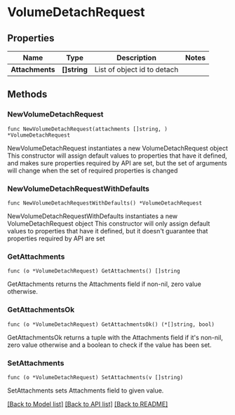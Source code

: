# VolumeDetachRequest

## Properties

Name | Type | Description | Notes
------------ | ------------- | ------------- | -------------
**Attachments** | **[]string** | List of object id to detach | 

## Methods

### NewVolumeDetachRequest

`func NewVolumeDetachRequest(attachments []string, ) *VolumeDetachRequest`

NewVolumeDetachRequest instantiates a new VolumeDetachRequest object
This constructor will assign default values to properties that have it defined,
and makes sure properties required by API are set, but the set of arguments
will change when the set of required properties is changed

### NewVolumeDetachRequestWithDefaults

`func NewVolumeDetachRequestWithDefaults() *VolumeDetachRequest`

NewVolumeDetachRequestWithDefaults instantiates a new VolumeDetachRequest object
This constructor will only assign default values to properties that have it defined,
but it doesn't guarantee that properties required by API are set

### GetAttachments

`func (o *VolumeDetachRequest) GetAttachments() []string`

GetAttachments returns the Attachments field if non-nil, zero value otherwise.

### GetAttachmentsOk

`func (o *VolumeDetachRequest) GetAttachmentsOk() (*[]string, bool)`

GetAttachmentsOk returns a tuple with the Attachments field if it's non-nil, zero value otherwise
and a boolean to check if the value has been set.

### SetAttachments

`func (o *VolumeDetachRequest) SetAttachments(v []string)`

SetAttachments sets Attachments field to given value.



[[Back to Model list]](../README.md#documentation-for-models) [[Back to API list]](../README.md#documentation-for-api-endpoints) [[Back to README]](../README.md)


